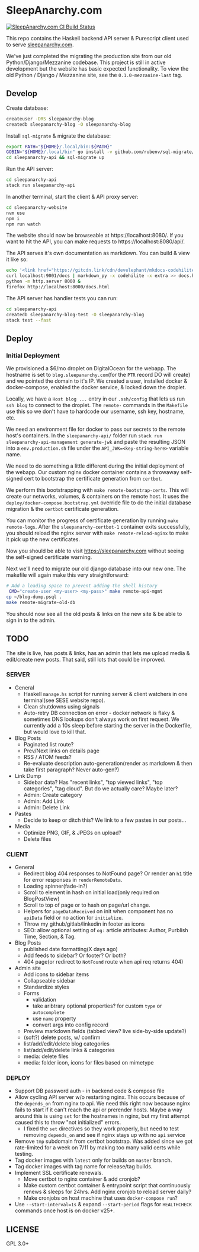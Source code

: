 # SleepAnarchy.com

[![SleepAnarchy.com CI Build Status](https://github.com/prikhi/sleepanarchy/actions/workflows/main.yml/badge.svg?branch=master)](https://github.com/prikhi/sleepanarchy/actions/workflows/main.yml)


This repo contains the Haskell backend API server & Purescript client used to
serve [sleepanarchy.com](https://sleepanarchy.com).

We've just completed the migrating the production site from our old
Python/Django/Mezzanine codebase. This project is still in active development
but the website has basic expected functionality. To view the old Python /
Django / Mezzanine site, see the `0.1.0-mezzanine-last` tag.


## Develop

Create database:

```sh
createuser -DRS sleepanarchy-blog
createdb sleepanarchy-blog -O sleepanarchy-blog
````

Install `sql-migrate` & migrate the database:

```sh
export PATH="${HOME}/.local/bin:${PATH}"
GOBIN="${HOME}/.local/bin" go install -v github.com/rubenv/sql-migrate/...@v1.1.2
cd sleepanarchy-api && sql-migrate up
```

Run the API server:

```sh
cd sleepanarchy-api
stack run sleepanarchy-api
```

In another terminal, start the client & API proxy server:

```sh
cd sleepanarchy-website
nvm use
npm i
npm run watch
```

The website should now be browseable at https://localhost:8080/. If you want to
hit the API, you can make requests to https://localhost:8080/api/.

The API serves it's own documentation as markdown. You can build & view it like
so:

```sh
echo '<link href="https://gitcdn.link/cdn/develephant/mkdocs-codehilite-themes/master/css/monokai.css" rel="stylesheet" />' > docs.html
curl localhost:9001/docs | markdown_py -x codehilite -x extra >> docs.html
python -m http.server 8000 &
firefox http://localhost:8000/docs.html
```

The API server has handler tests you can run:

```sh
cd sleepanarchy-api
createdb sleepanarchy-blog-test -O sleepanarchy-blog
stack test --fast
```

## Deploy

### Initial Deployment

We provisioned a $6/mo droplet on DigitalOcean for the webapp. The hostname is
set to `blog.sleepanarchy.com`(for the `PTR` record DO will create) and we
pointed the domain to it's IP. We created a user, installed docker &
docker-compose, enabled the docker service, & locked down the droplet.

Locally, we have a `Host blog ...` entry in our `.ssh/config` that lets us run
`ssh blog` to connect to the droplet. The `remote-` commands in the `Makefile`
use this so we don't have to hardcode our username, ssh key, hostname, etc.

We need an environment file for docker to pass our secrets to the remote host's
containers. In the `sleepanarchy-api/` folder run `stack run
sleepanarchy-api-management generate-jwk` and paste the resulting JSON into a
`env.production.sh` file under the `API_JWK=<key-string-here>` variable name.

We need to do something a little different during the initial deployment of the
webapp. Our custom nginx docker container contains a throwaway self-signed cert
to bootstrap the certificate generation from `certbot`.

We perform this bootstrapping with `make remote-bootstrap-certs`. This will
create our networks, volumes, & containers on the remote host. It uses the
`deploy/docker-compose.bootstrap.yml` override file to do the initial database
migration & the `certbot` certificate generation.

You can monitor the progress of certificate generation by running `make
remote-logs`. After the `sleepanarchy-certbot-1` container exits successfully,
you should reload the nginx server with `make remote-reload-nginx` to make it
pick up the new certificates.

Now you should be able to visit https://sleepanarchy.com without seeing the
self-signed certificate warning.

Next we'll need to migrate our old django database into our new one. The
makefile will again make this very straightforward:

```sh
# Add a leading space to prevent adding the shell history
 CMD="create-user <my-user> <my-pass>" make remote-api-mgmt
cp ~/blog-dump.psql .
make remote-migrate-old-db
```

You should now see all the old posts & links on the new site & be able to sign
in to the admin.


## TODO

The site is live, has posts & links, has an admin that lets me upload media &
edit/create new posts. That said, still lots that could be improved.

### SERVER

* General
    * Haskell `manage.hs` script for running server & client watchers in one
      terminal(see SESE website repo).
    * Clean shutdowns using signals
    * Auto-retry DB connection on error - docker network is flaky & sometimes
      DNS lookups don't always work on first request. We currently add a 10s
      sleep before starting the server in the Dockerfile, but would love to
      kill that.
* Blog Posts
    * Paginated list route?
    * Prev/Next links on details page
    * RSS / ATOM feeds?
    * Re-evaluate description auto-generation(render as markdown & then take
      first paragraph? Never auto-gen?)
* Link Dump
    * Sidebar data? Has "recent links", "top viewed links", "top categories",
      "tag cloud". But do we actually care? Maybe later?
    * Admin: Create category
    * Admin: Add Link
    * Admin: Delete Link
* Pastes
    * Decide to keep or ditch this? We link to a few pastes in our posts...
* Media
    * Optimize PNG, GIF, & JPEGs on upload?
    * Delete files


### CLIENT

* General
    * Redirect blog 404 responses to NotFound page? Or render an `h1` title
      for error responses in `renderRemoteData`.
    * Loading spinner(fade-in?)
    * Scroll to element in hash on initial load(only required on BlogPostView)
    * Scroll to top of page or to hash on page/url change.
    * Helpers for `pageDataReceived` on init when component has no `apiData`
      field or no action for `initialize`.
    * Throw my github/gitlab/linkedin in footer as icons
    * SEO: allow optional setting of `og:` article attributes: Author, Purblish
      Time, Section, & Tag.
* Blog Posts
    * published date formatting(X days ago)
    * Add feeds to sidebar? Or footer? Or both?
    * 404 page(or redirect to `NotFound` route when api req returns 404)
* Admin site
    * Add icons to sidebar items
    * Collapseable sidebar
    * Standardize styles
    * Forms
        * validation
        * take aribtrary optional properties? for custom `type` or
          `autocomplete`
        * use `name` property
        * convert args into config record
    * Preview markdown fields (tabbed view? live side-by-side update?)
    * (soft?) delete posts, w/ confirm
    * list/add/edit/delete blog categories
    * list/add/edit/delete links & categories
    * media: delete files
    * media: folder icon, icons for files based on mimetype


### DEPLOY

* Support DB password auth - in backend code & compose file
* Allow cycling API server w/o restarting nginx. This occurs because of the
  `depends_on` from nginx to api. We need this right now because nginx fails to
  start if it can't reach the api or prerender hosts. Maybe a way around this
  is using `set` for the hostnames in nginx, but my first attempt caused this
  to throw "not initialized" errors.
    * I fixed the `set` directives so they work properly, but need to test
      removing `depends_on` and see if nginx stays up with no `api` service
* Remove `tmp` subdomain from certbot bootstrap. Was added since we got
  rate-limited for a week on 7/11 by making too many valid certs while testing.
* Tag docker images with `latest` only for builds on `master` branch.
* Tag docker images with tag name for release/tag builds.
* Implement SSL certificate renewals.
    * Move certbot to nginx container & add cronjob?
    * Make custom certbot container & entrypoint script that continuously
      renews & sleeps for 24hrs. Add nginx cronjob to reload server daily?
    * Make cronjobs on host machine that uses `docker-compose run`?
* Use `--start-interval=1s` & expand `--start-period` flags for `HEALTHCHECK`
  commands once host is on docker v25+.


## LICENSE

GPL 3.0+
